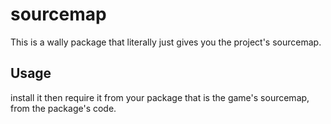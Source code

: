 # sourcemap
This is a wally package that literally just gives you the project's sourcemap.

## Usage
install it
then require it from your package
that is the game's sourcemap, from the package's code.